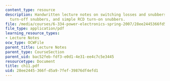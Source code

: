 ```yaml
---
content_type: resource
description: Handwritten lecture notes on switching losses and snubbers, simple RCD
  turn-off snubbers, and simple RCD turn-on snubbers.
file: /media/courses/6-334-power-electronics-spring-2007/28ee2445366fd5a97fef39876df4efd1_ch11.pdf
file_type: application/pdf
learning_resource_types:
- Lecture Notes
ocw_type: OCWFile
parent_title: Lecture Notes
parent_type: CourseSection
parent_uid: bac52feb-fdf3-e0d1-4e31-ee4c7c5e3445
resourcetype: Document
title: ch11.pdf
uid: 28ee2445-366f-d5a9-7fef-39876df4efd1
---
```

